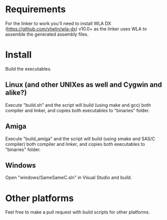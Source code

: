 
# Requirements

For the linker to work you'll need to install WLA DX (https://github.com/vhelin/wla-dx) v10.0+ as the linker uses WLA to assemble the generated assembly files.

# Install

Build the executables.

## Linux (and other UNIXes as well and Cygwin and alike?)

Execute "build.sh" and the script will build (using make and gcc) both compiler and linker, and copies both executables to "binaries" folder.

## Amiga

Execute "build_amiga" and the script will build (using smake and SAS/C compiler) both compiler and linker, and copies both executables to "binaries" folder.

## Windows

Open "windows/SameSameC.sln" in Visual Studio and build.

# Other platforms

Feel free to make a pull request with build scripts for other platforms.
